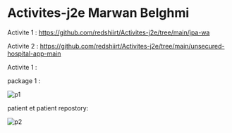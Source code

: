 # Activites-j2e Marwan Belghmi

Activite 1 : https://github.com/redshiirt/Activites-j2e/tree/main/jpa-wa

Activite 2 : https://github.com/redshiirt/Activites-j2e/tree/main/unsecured-hospital-app-main


Activite 1 :

package 1 :

![p1](https://user-images.githubusercontent.com/82292493/233084642-fe50435c-e54c-4463-85c0-abc1e6ed0f6f.PNG)

patient et patient repostory:


![p2](https://user-images.githubusercontent.com/82292493/233085489-eadde3b8-0e6b-44c8-a6aa-48bb0322e037.PNG)






